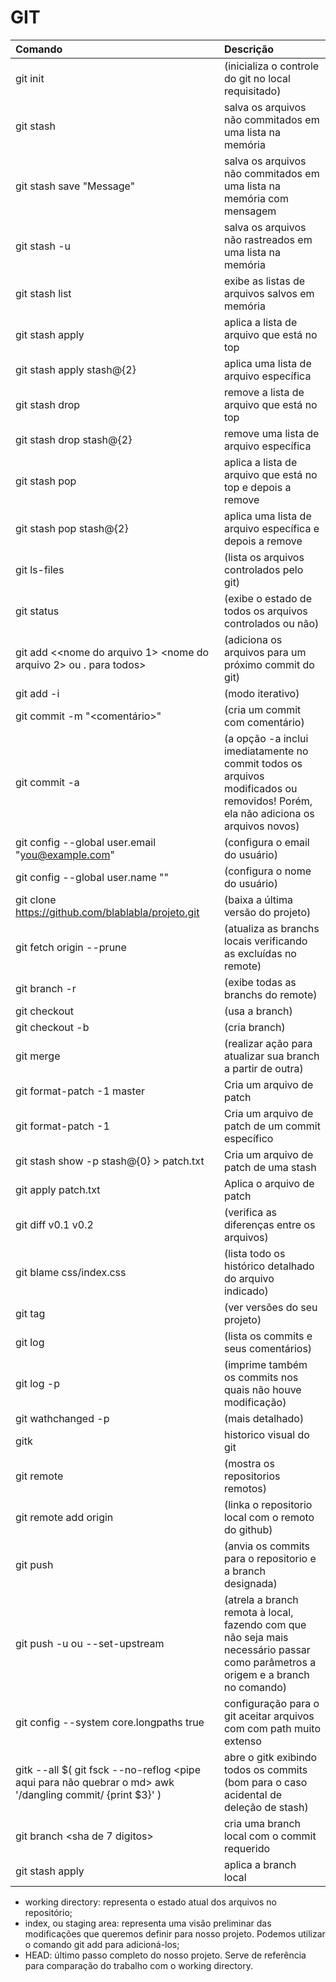 # GIT

| Comando                                       					| Descrição                                							|
| :-------------------                            					| :-------------------                  							|
|git init 															|(inicializa o controle do git no local requisitado)				|
|git stash  															|salva os arquivos não commitados em uma lista na memória 				|
|git stash save "Message"  															|salva os arquivos não commitados em uma lista na memória com mensagem 				|
|git stash -u   															|salva os arquivos não rastreados em uma lista na memória 				|
|git stash list 															|exibe as listas de arquivos salvos em memória 				|
|git stash apply 															|aplica a lista de arquivo que está no top				|
|git stash apply stash@{2} 															|aplica uma lista de arquivo específica				|
|git stash drop 															|remove a lista de arquivo que está no top				|
|git stash drop stash@{2} 															|remove uma lista de arquivo específica				|
|git stash pop  															|aplica a lista de arquivo que está no top e depois a remove				|
|git stash pop stash@{2} 															|aplica uma lista de arquivo específica e depois a remove				|
|git ls-files 														|(lista os arquivos controlados pelo git)							|
|git status 														|	(exibe o estado de todos os arquivos controlados ou não)		|	
|git add <<nome do arquivo 1> <nome do arquivo 2> ou . para todos> 	|(adiciona os arquivos para um próximo commit do git)				|
|git add -i 														|	(modo iterativo)												|
|git commit -m "<comentário>" 										|(cria um commit com comentário)									|
|git commit -a 														|(a opção -a inclui imediatamente no commit todos os arquivos modificados ou removidos! Porém, ela não adiciona os arquivos novos)	|
|git config --global user.email "<you@example.com>" 				|	(configura o email do usuário)									|
|git config --global user.name "<Your Name>" 						|(configura o nome do usuário)										|
|git clone https://github.com/blablabla/projeto.git 				|	(baixa a última versão do projeto)								|
|git fetch origin --prune 											|(atualiza as branchs locais verificando as excluídas no remote)	|
|git branch -r 														|(exibe todas as branchs do remote)									|
|git checkout <branch> 												|(usa a branch)														|
|git checkout -b <branch> 											|(cria branch)														|
|git merge <desenvolvimento> 										|(realizar ação para atualizar sua branch a partir de outra)		|
|git format-patch -1 master                                         |	Cria um arquivo de patch																|
|git format-patch -1 <sha>                                         |	Cria um arquivo de patch de um commit específico |
|git stash show -p stash@{0} > patch.txt                                |	Cria um arquivo de patch de uma stash					|
|git apply patch.txt                                         |	Aplica o arquivo de patch																|
|git diff v0.1 v0.2 												|	(verifica as diferenças entre os arquivos)						|
|git blame css/index.css 											|(lista todo os histórico detalhado do arquivo indicado)			|
|git tag 															|(ver versões do seu projeto)										|
|git log 															|(lista os commits e seus comentários)								|
|git log -p 														|	(imprime também os commits nos quais não houve modificação)		|
|git wathchanged -p 												|	(mais detalhado)												|
|gitk 														|	historico visual do git								|
|git remote 														|	(mostra os repositorios remotos)								|
|git remote add origin <url do github> 								|(linka o repositorio local com o remoto do github)					|
|git push <origin> <master> 										|	(anvia os commits para o repositorio e a branch designada)		|
|git push -u ou --set-upstream 										|(atrela a branch remota à local, fazendo com que não seja mais necessário passar como parâmetros a origem e a branch no comando)	|
|git config --system core.longpaths true        | configuração para o git aceitar arquivos com com path muito extenso  |
|gitk --all $( git fsck --no-reflog <pipe aqui para não quebrar o md> awk '/dangling commit/ {print $3}' )    | abre o gitk exibindo todos os commits (bom para o caso acidental de deleção de stash) |
|git branch <nome da branch> <sha de 7 digitos>             | cria uma branch local com o commit requerido |
|git stash apply <nome da branch>              | aplica a branch local |
  


* working directory: representa o estado atual dos arquivos no repositório;
* index, ou staging area: representa uma visão preliminar das modificações que queremos definir para nosso projeto. Podemos utilizar o comando git add para adicioná-los;
* HEAD: último passo completo do nosso projeto. Serve de referência para comparação do trabalho com o working directory.
